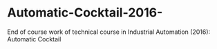 # Automatic-Cocktail-2016-
End of course work of technical course in Industrial Automation (2016): Automatic Cocktail
